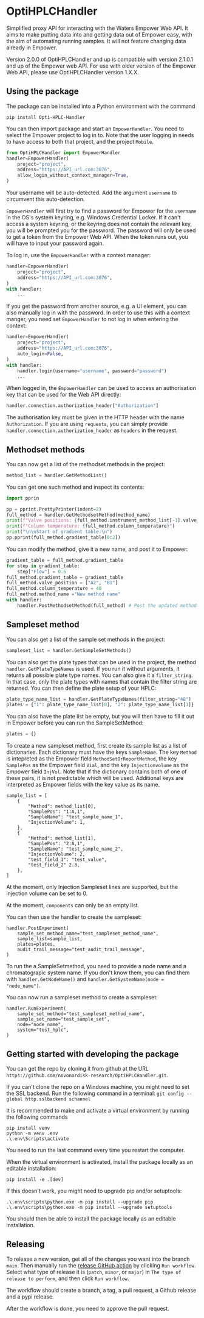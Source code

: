 # OptiHPLCHandler

Simplified proxy API for interacting with the Waters Empower Web API. It aims to make
putting data into and getting data out of Empower easy, with the aim of automating
running samples. It will not feature changing data already in Empower.

Version 2.0.0 of OptiHPLCHandler and up is compatible with version 2.1.0.1 and up of the
Empower web API. For use with older version of the Empower Web API, please use
OptiHPLCHandler version 1.X.X.

## Using the package

The package can be installed into a Python environment with the command

```
pip install Opti-HPLC-Handler
```

You can then import package and start an `EmpowerHandler`. You need to select the
Empower project to log in to. Note that the user logging in needs to have access to both
that project, and the project `Mobile`.

```python
from OptiHPLCHandler import EmpowerHandler
handler=EmpowerHandler(
    project="project",
    address="https://API_url.com:3076",
    allow_login_without_context_manager=True,
)
```

Your username will be auto-detected. Add the argument `username` to circumvent this
auto-detection.

`EmpowerHandler` will first try to find a password for Empower for the `username` in the
OS's system keyring, e.g. Windows Credential Locker. If it can't access a system
keyring, or the keyring does not contain the relevant key, you will be prompted you for
the password. The password will only be used to get a token from the Empower Web API.
When the token runs out, you will have to input your password again.

To log in, use the `EmpowerHandler` with a context manager:

```python
handler=EmpowerHandler(
    project="project",
    address="https://API_url.com:3076",
)
with handler:
    ...
```

If you get the password from another source, e.g. a UI element, you can also manually
log in with the password. In order to use this with a context manger, you
need set `EmpowerHandler` to not log in when entering the context:

```python
handler=EmpowerHandler(
    project="project",
    address="https://API_url.com:3076",
    auto_login=False,
)
with handler:
    handler.login(username="username", password="password")
    ...
```

When logged in, the `EmpowerHandler` can be used to access an authorisation key that can
be used for the Web API directly:

```python
handler.connection.authorization_header["Authorization"]
```

The authorisation key must be given in the HTTP header with the name `Authorization`.
If you are using `requests`, you can simply provide
`handler.connection.authorization_header` as `headers` in the request.

## Methodset methods

You can now get a list of the methodset methods in the project:

```python
method_list = handler.GetMethodList()
```

You can get one such method and inspect its contents:

```python
import pprin

pp = pprint.PrettyPrinter(indent=2)
full_method = handler.GetMethodsetMethod(method_name)
print(f"Valve positions: {full_method.instrument_method_list[-1].valve_position}")
print(f"Column temperature: {full_method.column_temperature}")
print("\n\nStart of gradient table:\n")
pp.pprint(full_method.gradient_table[0:2])
```

You can modify the method, give it a new name, and post it to Empower:

```python
gradient_table = full_method.gradient_table
for step in gradient_table:
    step["Flow"] = 0.5
full_method.gradient_table = gradient_table
full_method.valve_position = ["A2", "B1"]
full_method.column_temperature = 40
full_method.method_name ="New method name"
with handler:
    handler.PostMethodsetMethod(full_method) # Post the updated method to Empower
```

## Sampleset method

You can also get a list of the sample set methods in the project:

```python
sampleset_list = handler.GetSampleSetMethods()
```

You can also get the plate types that can be used in the project, the method
`handler.GetPlateTypeNames` is used. If you run it without arguments, it returns all
possible plate type names. You can also give it a `filter_string`. In that case, only
the plate types with names that contain the filter string are returned. You can then
define the plate setup of your HPLC:

```python
plate_type_name_list = handler.GetPlateTypeNames(filter_string="48")
plates = {"1": plate_type_name_list[0], "2": plate_type_name_list[1]}
```

You can also have the plate list be empty, but you will then have to fill it out in
Empower before you can run the SampleSetMethod:

```python
plates = {}
```

To create a new sampleset method, first create its sample list as a list of
dictionaries. Each dictionary must have the keys `SampleName`. The key `Method` is
intepreted as the Empower field `MethodSetOrReportMethod`, the key `SamplePos` as the
Empower field `Vial`, and the key `Injectionvolume` as the Empower field `InjVol`. Note
that if the dictionary contains both of one of these pairs, it is not predictable which
will be used. Additional keys are interpreted as Empower fields with the key value
as its name.

```
sample_list = [
    {
        "Method": method_list[0],
        "SamplePos": "1:A,1",
        "SampleName": "test_sample_name_1",
        "InjectionVolume": 1,
    },
    {
        "Method": method_list[1],
        "SamplePos": "2:A,1",
        "SampleName": "test_sample_name_2",
        "InjectionVolume": 2,
        "test_field_1": "test_value",
        "test_field_2" 2.3,
    },
]
```

At the moment, only Injection Sampleset lines are supported, but the injection volume
can be set to 0.

At the moment, `components` can only be an empty list.

You can then use the handler to create the sampleset:

```
handler.PostExperiment(
    sample_set_method_name="test_sampleset_method_name",
    sample_list=sample_list,
    plates=plates,
    audit_trail_message="test_audit_trail_message",
)
```

To run the a SampleSetmethod, you need to provide a node name and a chromatograpic
system name. If you don't know them, you can find them with `handler.GetNodeName()` and
`handler.GetSystemName(node = "node_name")`.

You can now run a sampleset method to create a sampleset:

```
handler.RunExperiment(
    sample_set_method="test_sampleset_method_name",
    sample_set_name="test_sample_set",
    node="node_name",
    system="test_hplc",
)
```

## Getting started with developing the package

You can get the repo by cloning it from github at the URL
`https://github.com/novonordisk-research/OptiHPLCHandler.git`.

If you can't clone the repo on a Windows machine, you might need to set the SSL backend.
Run the following command in a terminal:
`git config --global http.sslbackend schannel`

It is recommended to make and activate a virtual environment by running the following
commands

```
pip install venv
python -m venv .env
.\.env\Scripts\activate
```

You need to run the last command every time you restart the computer.

When the virtual environment is activated, install the package locally as an editable
installation:

```
pip install -e .[dev]
```

If this doesn't work, you might need to upgrade pip and/or setuptools:

```
.\.env\scripts\python.exe -m pip install --upgrade pip
.\.env\scripts\python.exe -m pip install --upgrade setuptools
```

You should then be able to install the package locally as an editable installation.

## Releasing

To release a new version, get all of the changes you want into the branch `main`.
Then manually run the
[release GitHub action](https://github.com/novonordisk-research/OptiHPLCHandler/actions/workflows/release.yml)
by clicking `Run workflow`. Select what type of release it is (`patch`, `minor`, or
`major`) in `The type of release to perform`, and then click `Run workflow`.

The workflow should create a branch, a tag, a pull request, a Github release and a pypi
release.

After the workflow is done, you need to approve the pull request.

